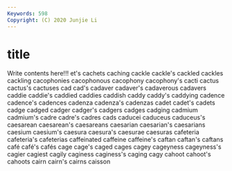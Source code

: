 ```yaml
---
Keywords: 598
Copyright: (C) 2020 Junjie Li
---
```


# title

Write contents here!!!
et's 
cachets 
caching 
cackle 
cackle's 
cackled 
cackles 
cackling 
cacophonies
cacophonous 
cacophony 
cacophony's 
cacti 
cactus 
cactus's 
cactuses 
cad 
cad's 
cadaver
cadaver's 
cadaverous 
cadavers 
caddie 
caddie's 
caddied 
caddies 
caddish 
caddy 
caddy's
caddying 
cadence 
cadence's 
cadences 
cadenza 
cadenza's 
cadenzas 
cadet 
cadet's 
cadets
cadge 
cadged 
cadger 
cadger's 
cadgers 
cadges 
cadging 
cadmium 
cadmium's 
cadre
cadre's 
cadres 
cads 
caducei 
caduceus 
caduceus's 
caesarean 
caesarean's 
caesareans 
caesarian
caesarian's 
caesarians 
caesium 
caesium's 
caesura 
caesura's 
caesurae 
caesuras 
cafeteria 
cafeteria's
cafeterias 
caffeinated 
caffeine 
caffeine's 
caftan 
caftan's 
caftans 
café 
café's 
cafés
cage 
cage's 
caged 
cages 
cagey 
cageyness 
cageyness's 
cagier 
cagiest 
cagily
caginess 
caginess's 
caging 
cagy 
cahoot 
cahoot's 
cahoots 
cairn 
cairn's 
cairns
caisson 
